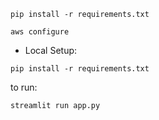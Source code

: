 ```
pip install -r requirements.txt
```

```aws configure```

- Local Setup:

```
pip install -r requirements.txt
```

to run:

``` 
streamlit run app.py
```